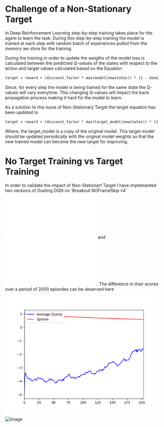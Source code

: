 # Challenge of a Non-Stationary Target

In Deep Reinforcement Learning step-by-step training takes place for the agent to learn the task. During this step-by-step training the model is trained at each step
with random batch of experiences pulled from the memory we store for the training.

During the training in order to update the weigths of the model loss is calculated between the predicted Q-values of the states with respect to the action and target values calculated
based on the Equation
```markdown
target = reward + (discount_factor * max(model(newstates)) * (1 - done)) 
```
Since, for every step the model is being trained for the same state the Q-values will vary everytime. This changing Q-values will impact the back propagation process making it hard for the model to learn.

As a solution to this issue of Non-Stationary Target the target equation has been updated to

```markdown
target = reward + (discount_factor * max(target_model(newstates)) * (1 - done)) 
```
Where, the target_model is a copy of the original model. This target model should be updated periodically with the original model weights so that the new trained model can become the new target for improving.

# No Target Training vs Target Training
In order to validate the impact of Non-Stationart Target I have implemented two versions of Dueling DQN on 'Breakout NOFrameSkip v4' ![Target model](targetdqn.py) and ![No Target model](notargetdqn.py). The difference in their scores over a period of 2000 episodes can be observed here

![Image](targetModel/TargetPlot.png)

![Image](NoTargetPlot.png)
